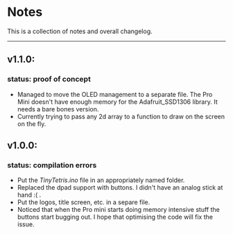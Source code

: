 # Notes

This is a collection of notes and overall changelog.

---
## **v1.1.0**:
### **status**: proof of concept
* Managed to move the OLED management to a separate file. The Pro Mini doesn't have enough memory for the Adafruit_SSD1306 library. It needs a bare bones version.
* Currently trying to pass any 2d array to a function to draw on the screen on the fly.

## **v1.0.0**:
### **status**: compilation errors
* Put the *TinyTetris.ino* file in an appropriately named folder.
* Replaced the dpad support with buttons. I didn't have an analog stick at hand :( .
* Put the logos, title screen, etc. in a separe file.
* Noticed that when the Pro mini starts doing memory intensive stuff the buttons start bugging out. I hope that optimising the code will fix the issue.
